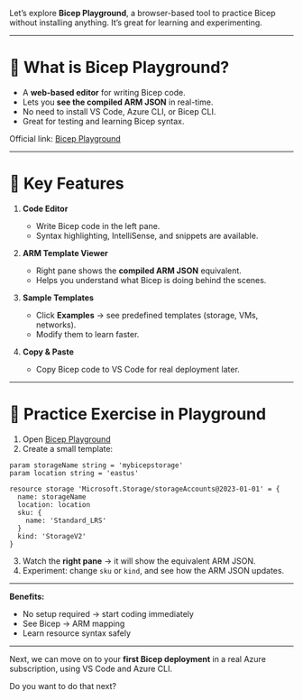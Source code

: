 Let’s explore **Bicep Playground**, a browser-based tool to practice Bicep without installing anything. It’s great for learning and experimenting.

---

# 🔹 What is Bicep Playground?

* A **web-based editor** for writing Bicep code.
* Lets you **see the compiled ARM JSON** in real-time.
* No need to install VS Code, Azure CLI, or Bicep CLI.
* Great for testing and learning Bicep syntax.

Official link: [Bicep Playground](https://bicepdemo.z22.web.core.windows.net/)

---

# 🔹 Key Features

1. **Code Editor**

   * Write Bicep code in the left pane.
   * Syntax highlighting, IntelliSense, and snippets are available.

2. **ARM Template Viewer**

   * Right pane shows the **compiled ARM JSON** equivalent.
   * Helps you understand what Bicep is doing behind the scenes.

3. **Sample Templates**

   * Click **Examples** → see predefined templates (storage, VMs, networks).
   * Modify them to learn faster.

4. **Copy & Paste**

   * Copy Bicep code to VS Code for real deployment later.

---

# 🔹 Practice Exercise in Playground

1. Open [Bicep Playground](https://bicepdemo.z22.web.core.windows.net/)
2. Create a small template:

```bicep
param storageName string = 'mybicepstorage'
param location string = 'eastus'

resource storage 'Microsoft.Storage/storageAccounts@2023-01-01' = {
  name: storageName
  location: location
  sku: {
    name: 'Standard_LRS'
  }
  kind: 'StorageV2'
}
```

3. Watch the **right pane** → it will show the equivalent ARM JSON.
4. Experiment: change `sku` or `kind`, and see how the ARM JSON updates.

---

 **Benefits:**

* No setup required → start coding immediately
* See Bicep → ARM mapping
* Learn resource syntax safely

---

Next, we can move on to your **first Bicep deployment** in a real Azure subscription, using VS Code and Azure CLI.

Do you want to do that next?
